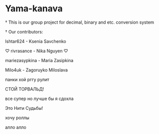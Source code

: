 # Yama-kanava

† This is our group project for decimal, binary and etc. conversion system

† Our contributors:

Ishtar624 - Ksenia Savchenko

♡ rivrasance - Nika Nguyen ♡

mariezasypkina - Maria Zasipkina

Milo4uk - Zagoruyko Miloslava

панки хой
рггу рулит

СТОЙ ТОРВАЛЬД!

все супер но лучше бы я сдохла

Это Нити Судьбы!

хочу роллы

алло алло
